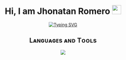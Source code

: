 <h1 align = "center"> Hi, I am Jhonatan Romero <img src="https://em-content.zobj.net/source/microsoft-teams/364/waving-hand_1f44b.png" width="30px"> </h1>
<p align = "center">
  <a href="https://git.io/typing-svg"><img src="https://readme-typing-svg.herokuapp.com?font=Roboto+Mono&weight=700&size=25&pause=1000&color=3F44FF&center=true&vCenter=true&random=false&width=435&lines=Front+End+Developer;Data+analyst;UX%2FUI+Designer;Project+analyst" alt="Typing SVG" /></a>
</p>

<h2 align = "center">Lᴀɴɢᴜᴀɢᴇs ᴀɴᴅ Tᴏᴏʟs</h2>
<p align = "center">
  <a href="https://skillicons.dev">
    <img src="https://skillicons.dev/icons?i=git,aws,figma,html,css,js,mysql,php,react,tailwind,bootstrap&perline=8" />
  </a>
</p>

<!--
**Jhonatan192001/Jhonatan192001** is a ✨ _special_ ✨ repository because its `README.md` (this file) appears on your GitHub profile.

Here are some ideas to get you started:

- 🔭 I’m currently working on ...
- 🌱 I’m currently learning ...
- 👯 I’m looking to collaborate on ...
- 🤔 I’m looking for help with ...
- 💬 Ask me about ...
- 📫 How to reach me: ...
- 😄 Pronouns: ...
- ⚡ Fun fact: ...
-->
